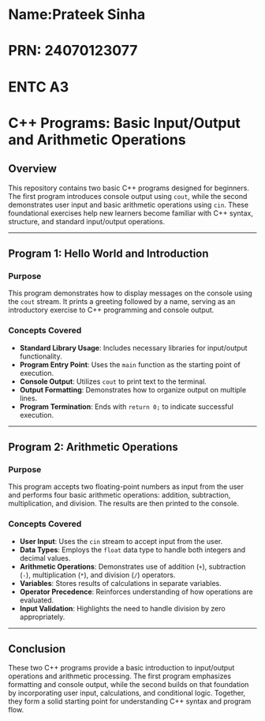 # Name:Prateek Sinha
# PRN: 24070123077
# ENTC A3

# C++ Programs: Basic Input/Output and Arithmetic Operations

## Overview

This repository contains two basic C++ programs designed for beginners. The first program introduces console output using `cout`, while the second demonstrates user input and basic arithmetic operations using `cin`. These foundational exercises help new learners become familiar with C++ syntax, structure, and standard input/output operations.

---

## Program 1: Hello World and Introduction

### Purpose

This program demonstrates how to display messages on the console using the `cout` stream. It prints a greeting followed by a name, serving as an introductory exercise to C++ programming and console output.

### Concepts Covered

- **Standard Library Usage**: Includes necessary libraries for input/output functionality.
- **Program Entry Point**: Uses the `main` function as the starting point of execution.
- **Console Output**: Utilizes `cout` to print text to the terminal.
- **Output Formatting**: Demonstrates how to organize output on multiple lines.
- **Program Termination**: Ends with `return 0;` to indicate successful execution.

---

## Program 2: Arithmetic Operations

### Purpose

This program accepts two floating-point numbers as input from the user and performs four basic arithmetic operations: addition, subtraction, multiplication, and division. The results are then printed to the console.

### Concepts Covered

- **User Input**: Uses the `cin` stream to accept input from the user.
- **Data Types**: Employs the `float` data type to handle both integers and decimal values.
- **Arithmetic Operations**: Demonstrates use of addition (`+`), subtraction (`-`), multiplication (`*`), and division (`/`) operators.
- **Variables**: Stores results of calculations in separate variables.
- **Operator Precedence**: Reinforces understanding of how operations are evaluated.
- **Input Validation**: Highlights the need to handle division by zero appropriately.

---

## Conclusion

These two C++ programs provide a basic introduction to input/output operations and arithmetic processing. The first program emphasizes formatting and console output, while the second builds on that foundation by incorporating user input, calculations, and conditional logic. Together, they form a solid starting point for understanding C++ syntax and program flow.
